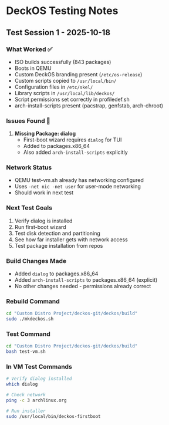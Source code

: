 # DeckOS Testing Notes

## Test Session 1 - 2025-10-18

### What Worked ✅
- ISO builds successfully (843 packages)
- Boots in QEMU
- Custom DeckOS branding present (`/etc/os-release`)
- Custom scripts copied to `/usr/local/bin/`
- Configuration files in `/etc/skel/`
- Library scripts in `/usr/local/lib/deckos/`
- Script permissions set correctly in profiledef.sh
- arch-install-scripts present (pacstrap, genfstab, arch-chroot)

### Issues Found 🔧
1. **Missing Package: dialog**
   - First-boot wizard requires `dialog` for TUI
   - Added to packages.x86_64
   - Also added `arch-install-scripts` explicitly

### Network Status
- QEMU test-vm.sh already has networking configured
- Uses `-net nic -net user` for user-mode networking
- Should work in next test

### Next Test Goals
1. Verify dialog is installed
2. Run first-boot wizard
3. Test disk detection and partitioning
4. See how far installer gets with network access
5. Test package installation from repos

### Build Changes Made
- Added `dialog` to packages.x86_64
- Added `arch-install-scripts` to packages.x86_64 (explicit)
- No other changes needed - permissions already correct

### Rebuild Command
```bash
cd "Custom Distro Project/deckos-git/deckos/build"
sudo ./mkdeckos.sh
```

### Test Command
```bash
cd "Custom Distro Project/deckos-git/deckos/build"
bash test-vm.sh
```

### In VM Test Commands
```bash
# Verify dialog installed
which dialog

# Check network
ping -c 3 archlinux.org

# Run installer
sudo /usr/local/bin/deckos-firstboot
```
